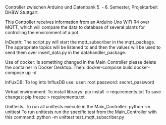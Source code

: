 Controller zwischen Arduino und Datenbank
5. - 6. Semester, Projektarbeit DHBW Stuttgart

This Controller receives information from an Arduino Uno WiFi R4 over MQTT, which will compare the data to database of several plants for controlling the environment of a pot

InDepth:
The script.py will start the mqtt_subscriber in the mqtt_package. The appropriate topics will be listened to and then the values will be used to send them over insert_data.py in the datahandler_package.

Use of docker:
Is something changed in the Main_Controller please delete the container in Docker Desktop. Then:
docker-compose build
docker-compose up -d

InfluxDB:
To log into InfluxDB use:
user: root
password: secret_password

Virtual environment:
To install librarys: pip install -r requirements.txt
To save changes: pip freeze > requirements.txt

Unittests:
To run all unittests execute in the Main_Controller:
    python -m unittest
To run unittests run the specific test from the Main_Controller with this command:
    python -m unittest test_mqtt_subscriber.py
